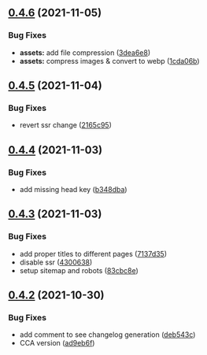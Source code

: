 ## [0.4.6](https://github.com/SugarF0x/gerkules/compare/v0.4.5...v0.4.6) (2021-11-05)


### Bug Fixes

* **assets:** add file compression ([3dea6e8](https://github.com/SugarF0x/gerkules/commit/3dea6e8e99e8b5c023aee4f74497b1d9f5c7051a))
* **assets:** compress images & convert to webp ([1cda06b](https://github.com/SugarF0x/gerkules/commit/1cda06bbaf03d8b821331dd3ac8e1e4fa35b263b))



## [0.4.5](https://github.com/SugarF0x/gerkules/compare/v0.4.4...v0.4.5) (2021-11-04)


### Bug Fixes

* revert ssr change ([2165c95](https://github.com/SugarF0x/gerkules/commit/2165c95a2edb945bfc79afe0083557376ba9757b))



## [0.4.4](https://github.com/SugarF0x/gerkules/compare/v0.4.3...v0.4.4) (2021-11-03)


### Bug Fixes

* add missing head key ([b348dba](https://github.com/SugarF0x/gerkules/commit/b348dba0e68e84b439386e43cc55ccdf0f435970))



## [0.4.3](https://github.com/SugarF0x/gerkules/compare/v0.4.2...v0.4.3) (2021-11-03)


### Bug Fixes

* add proper titles to different pages ([7137d35](https://github.com/SugarF0x/gerkules/commit/7137d35c830c478fe307f33f4c01ee67617ab9bc))
* disable ssr ([4300638](https://github.com/SugarF0x/gerkules/commit/4300638375f5a026e467dce54ef984d14ae102af))
* setup sitemap and robots ([83cbc8e](https://github.com/SugarF0x/gerkules/commit/83cbc8e2abafdde583ff669ef1bf9e625534779d))



## [0.4.2](https://github.com/SugarF0x/gerkules/compare/v0.3.1...v0.4.2) (2021-10-30)


### Bug Fixes

* add comment to see changelog generation ([deb543c](https://github.com/SugarF0x/gerkules/commit/deb543cb064249478449b71e1ff29c260c659b06))
* CCA version ([ad9eb6f](https://github.com/SugarF0x/gerkules/commit/ad9eb6fba2c8bdc436ed9879c7073654a3bce48f))



